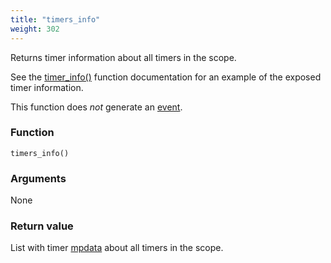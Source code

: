 ```yaml
---
title: "timers_info"
weight: 302
---
```


Returns timer information about all timers in the scope.

See the [timer_info()](../timer_info) function documentation for an example of the exposed timer information.

This function does *not* generate an [event](../../overview/events).

### Function

`timers_info()`

### Arguments

None

### Return value

List with timer [mpdata](../../data-types/mpdata)  about all timers in the scope.
